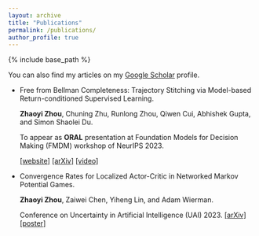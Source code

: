 ```yaml
---
layout: archive
title: "Publications"
permalink: /publications/
author_profile: true
---
```


<!-- {% if author.googlescholar %} -->
  <!-- You can also find my articles on <u><a href="{{author.googlescholar}}">my Google Scholar profile</a>.</u> -->
<!-- {% endif %} -->

{% include base_path %}

<!-- {% for post in site.publications reversed %}
  {% include archive-single.html %}
{% endfor %} -->


You can also find my articles on my [Google Scholar](https://scholar.google.com/citations?user=9fPuoP4AAAAJ&hl=zh-CN) profile.

- Free from Bellman Completeness: Trajectory Stitching via Model-based Return-conditioned Supervised Learning.

  **Zhaoyi Zhou**, Chuning Zhu, Runlong Zhou, Qiwen Cui, Abhishek Gupta, and Simon Shaolei Du.

  To appear as **ORAL** presentation at Foundation Models for Decision Making (FMDM) workshop of NeurIPS 2023.
  
  [[website]](mbrcsl_website/) [[arXiv]](https://arxiv.org/abs/2310.19308) [[video]](https://youtu.be/6F8LmdUe65o)

- Convergence Rates for Localized Actor-Critic in Networked Markov Potential Games.

  **Zhaoyi Zhou**, Zaiwei Chen, Yiheng Lin, and Adam Wierman.

  Conference on Uncertainty in Artificial Intelligence (UAI) 2023. [[arXiv]](https://arxiv.org/abs/2303.04865) [[poster]](/files/UAI2023_Poster_Networked_Markov_Games.pdf)

